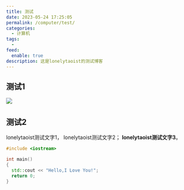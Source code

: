 ```yaml
---
title: 测试
date: 2023-05-24 17:25:05
permalink: /computer/test/
categories:
  - 计算机
tags:
  - 
feed:
  enable: true
description: 这是lonelytaoist的测试博客
---
```

## 测试1
![](/picture/nilu.jpg)​
## 测试2
lonelytaoist测试文字1，
lonelytaoist测试文字2；
**lonelytaoist测试文字3**。

```C++
#include <iostream>

int main()
{
  std::cout << "Hello,I Love You!";
  return 0;
}
```
